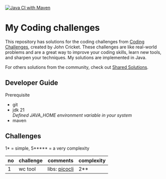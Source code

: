 [![Java CI with Maven](https://github.com/helisfreitas/my-coding-challenge/actions/workflows/maven.yml/badge.svg)](https://github.com/helisfreitas/my-coding-challenge/actions/workflows/maven.yml)

# My Coding challenges

This repository has solutions for the coding challenges from [Coding Challenges](https://codingchallenges.fyi/), created by John Cricket. These challenges are like real-world problems and are a great way to improve your coding skills, learn new tools, and sharpen your techniques.
My solutions are implemented in Java.

For others solutions from the community, check out [Shared Solutions](https://github.com/CodingChallengesFYI/SharedSolutions).


## Developer Guide

Prerequisite

  - git
  - jdk 21    
     *Defined JAVA_HOME environment variable in your system*
  - maven
  

## Challenges

1* = simple, 5***** = a very complexity

| no |  challenge |  comments | complexity |
| --- | ----------| --------  | ----------- |
| 1 | wc tool | libs: [picocli](https://picocli.info/) | 2**|
